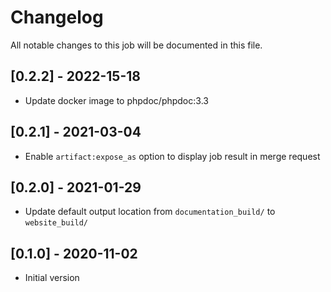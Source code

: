 # Changelog
All notable changes to this job will be documented in this file.

## [0.2.2] - 2022-15-18
* Update docker image to phpdoc/phpdoc:3.3

## [0.2.1] - 2021-03-04
* Enable `artifact:expose_as` option to display job result in merge request

## [0.2.0] - 2021-01-29
* Update default output location from `documentation_build/` to `website_build/`

## [0.1.0] - 2020-11-02
* Initial version
